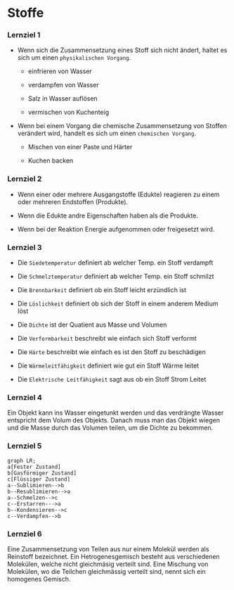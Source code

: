 # Stoffe

### Lernziel 1

- Wenn sich die Zusammensetzung eines Stoff sich nicht ändert, haltet es sich um einen `physikalischen Vorgang`.
  
  - einfrieren von Wasser
  
  - verdampfen von Wasser
  
  - Salz in Wasser auflösen
  
  - vermischen von Kuchenteig

- Wenn bei einem Vorgang die chemische Zusammensetzung von Stoffen verändert wird, handelt es sich um einen `chemischen Vorgang`.
  
  - Mischen von einer Paste und Härter
  
  - Kuchen backen

### Lernziel 2

- Wenn einer oder mehrere Ausgangstoffe (Edukte) reagieren zu einem oder mehreren Endstoffen (Produkte).

- Wenn die Edukte andre Eigenschaften haben als die Produkte.

- Wenn bei der Reaktion Energie aufgenommen oder freigesetzt wird.

### Lernziel 3

- Die `Siedetemperatur` definiert ab welcher Temp. ein Stoff verdampft

- Die `Schmelztemperatur` definiert ab welcher Temp. ein Stoff schmilzt

- Die `Brennbarkeit`  definiert ob ein Stoff leicht erzündlich ist

- Die `Löslichkeit` definiert ob sich der Stoff in einem anderem Medium löst

- Die `Dichte` ist der Quatient aus Masse und Volumen 

- Die `Verformbarkeit` beschreibt wie einfach sich Stoff verformt

- Die `Härte` beschreibt wie einfach es ist den Stoff zu beschädigen

- Die `Wärmeleitfähigkeit` definiert wie gut ein Stoff Wärme leitet

- Die `Elektrische Leitfähigkeit` sagt aus ob ein Stoff Strom Leitet

### Lernziel 4

Ein Objekt kann ins Wasser eingetunkt werden und das verdrängte Wasser entspricht dem Volum des Objekts. Danach muss man das Objekt wiegen und die Masse durch das Volumen teilen, um die Dichte zu bekommen.

### Lernziel 5

```mermaid
graph LR;
a[Fester Zustand]
b[Gasförmiger Zustand]
c[Flüssiger Zustand]
a--Sublimieren-->b
b--Resublimieren-->a
a--Schmelzen-->c
c--Erstarren--->a
b--Kondensieren-->c
c--Verdampfen-->b
```

### Lernziel 6

Eine Zusammensetzung von Teilen aus nur einem Molekül werden als Reinstoff bezeichnet. Ein Hetrogenesgemisch besteht aus verschiedenen Molekülen, welche nicht gleichmäsig verteilt sind. Eine Mischung von Molekülen, wo die Teilchen gleichmässig verteilt sind, nennt sich ein homogenes Gemisch.
